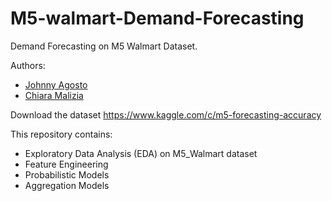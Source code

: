 # M5-walmart-Demand-Forecasting
Demand Forecasting on M5 Walmart Dataset. 

Authors: 
 * [Johnny Agosto](https://github.com/JayEnEn) 
 * [Chiara Malizia](https://github.com/YukiKya) 

Download the dataset https://www.kaggle.com/c/m5-forecasting-accuracy

This repository contains:
- Exploratory Data Analysis (EDA) on M5_Walmart dataset
- Feature Engineering
- Probabilistic Models
- Aggregation Models

